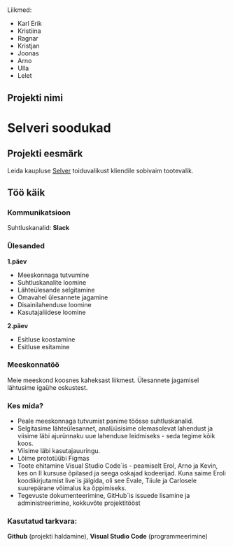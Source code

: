 ## 
#

Liikmed:
- Karl Erik
- Kristiina
- Ragnar
- Kristjan
- Joonas
- Arno
- Ulla
- Lelet

## Projekti nimi
# Selveri soodukad

## Projekti eesmärk
 Leida kaupluse [Selver](https://www.selver.ee/) toiduvalikust kliendile sobivaim tootevalik.

## Töö käik

### Kommunikatsioon
Suhtluskanalid: **Slack**

### Ülesanded
**1.päev**
- Meeskonnaga tutvumine
- Suhtluskanalite loomine
- Lähteülesande selgitamine
- Omavahel ülesannete jagamine
- Disainilahenduse loomine
- Kasutajaliidese loomine

**2.päev**
- Esitluse koostamine
- Esitluse esitamine

### Meeskonnatöö
Meie meeskond koosnes kaheksast liikmest. Ülesannete jagamisel lähtusime igaühe oskustest. 

### Kes mida?
- Peale meeskonnaga tutvumist panime töösse suhtluskanalid.
- Selgitasime lähteülesannet, analüüsisime olemasolevat lahendust ja viisime läbi ajurünnaku uue lahenduse leidmiseks - seda tegime kõik koos.
- Viisime läbi kasutajauuringu.
- Lõime prototüübi Figmas 
- Toote ehitamine Visual Studio Code´is - peamiselt Erol, Arno ja Kevin, kes on II kursuse õpilased ja seega oskajad kodeerijad. Kuna saime Eroli koodikirjutamist live´is jälgida, oli see Evale, Tiiule ja Carlosele suurepärane võimalus ka õppimiseks.
- Tegevuste dokumenteerimine, GitHub´is issuede lisamine ja administreerimine, kokkuvõte projektitööst

### Kasutatud tarkvara:
**Github** (projekti haldamine), **Visual Studio Code** (programmeerimine)
